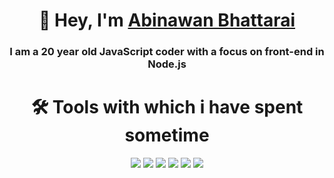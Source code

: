 <h1 align="center">👋 Hey, I'm <a href="https://github.com/Abinawan" target="_blank">Abinawan Bhattarai</a></h1>
<h3 align="center">I am a 20 year old JavaScript coder with a focus on front-end in Node.js</h3>
<h1 align="center">🛠️ Tools with which i have spent sometime</h1>
<p align="center"><img src="https://img.shields.io/badge/node.js%20-%2343853D.svg?&style=for-the-badge&logo=node.js&logoColor=white"/>   <img src="https://img.shields.io/badge/javascript%20-%23323330.svg?&style=for-the-badge&logo=javascript&logoColor=%23F7DF1E"/>   <img src="https://img.shields.io/badge/html5%20-%23E34F26.svg?&style=for-the-badge&logo=html5&logoColor=white"/>   <img src="https://img.shields.io/badge/css3%20-%231572B6.svg?&style=for-the-badge&logo=css3&logoColor=white"/>   <img src="https://img.shields.io/badge/express.js%20-%23000.svg?&style=for-the-badge&logo=express&logoColor=white"/>   <img src="https://img.shields.io/badge/github%20-%23121011.svg?&style=for-the-badge&logo=github&logoColor=white"/>   </p>
